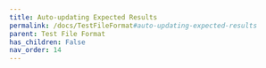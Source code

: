 ```yaml
---
title: Auto-updating Expected Results
permalink: /docs/TestFileFormat#auto-updating-expected-results
parent: Test File Format
has_children: False
nav_order: 14
---
```

